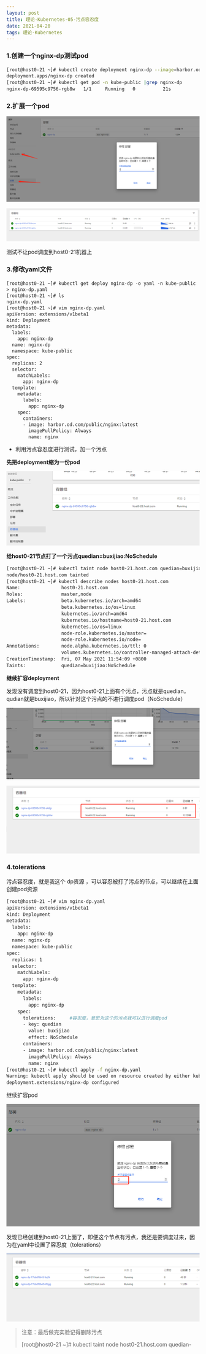 ```yaml
---
layout: post
title: 理论-Kubernetes-05-污点容忍度
date: 2021-04-20
tags: 理论-Kubernetes
---
```


### 1.创建一个nginx-dp测试pod

```sh
[root@host0-21 ~]# kubectl create deployment nginx-dp --image=harbor.od.com/public/nginx:latest -n kube-public 
deployment.apps/nginx-dp created
[root@host0-21 ~]# kubectl get pod -n kube-public |grep nginx-dp
nginx-dp-69595c9756-rgb8w   1/1     Running   0          21s
```

### 2.扩展一个pod

![](/images/posts/Linux-Kubernetes/Prometheus监控/4.png)

![](/images/posts/Linux-Kubernetes/Prometheus监控/5.png)

测试不让pod调度到host0-21机器上

### 3.修改yaml文件

```
[root@host0-21 ~]# kubectl get deploy nginx-dp -o yaml -n kube-public > nginx-dp.yaml
[root@host0-21 ~]# ls
nginx-dp.yaml
[root@host0-21 ~]# vim nginx-dp.yaml 
apiVersion: extensions/v1beta1
kind: Deployment
metadata:
  labels:
    app: nginx-dp
  name: nginx-dp
  namespace: kube-public
spec:
  replicas: 2
  selector:
    matchLabels:
      app: nginx-dp
  template:
    metadata:
      labels:
        app: nginx-dp
    spec:
      containers:
      - image: harbor.od.com/public/nginx:latest
        imagePullPolicy: Always
        name: nginx
```

- 利用污点容忍度进行测试，加一个污点

**先把deployment缩为一份pod**



![](/images/posts/Linux-Kubernetes/Prometheus监控/6.png)

**给host0-21节点打了一个污点quedian=buxijiao:NoSchedule**

```sh
[root@host0-21 ~]# kubectl taint node host0-21.host.com quedian=buxijiao:NoSchedule
node/host0-21.host.com tainted
[root@host0-21 ~]# kubectl describe nodes host0-21.host.com 
Name:               host0-21.host.com
Roles:              master,node
Labels:             beta.kubernetes.io/arch=amd64
                    beta.kubernetes.io/os=linux
                    kubernetes.io/arch=amd64
                    kubernetes.io/hostname=host0-21.host.com
                    kubernetes.io/os=linux
                    node-role.kubernetes.io/master=
                    node-role.kubernetes.io/node=
Annotations:        node.alpha.kubernetes.io/ttl: 0
                    volumes.kubernetes.io/controller-managed-attach-detach: true
CreationTimestamp:  Fri, 07 May 2021 11:54:09 +0800
Taints:             quedian=buxijiao:NoSchedule
```

**继续扩容deployment**

发现没有调度到host0-21，因为host0-21上面有个污点，污点就是quedian，qudian就是buxijiao，所以针对这个污点的不进行调度pod（NoSchedule）

![](/images/posts/Linux-Kubernetes/Prometheus监控/7.png)

![](/images/posts/Linux-Kubernetes/Prometheus监控/8.png)

### 4.tolerations

污点容忍度，就是我这个 dp资源 ，可以容忍被打了污点的节点，可以继续在上面创建pod资源

```sh
[root@host0-21 ~]# vim nginx-dp.yaml
apiVersion: extensions/v1beta1
kind: Deployment
metadata:
  labels:
    app: nginx-dp
  name: nginx-dp
  namespace: kube-public
spec:
  replicas: 1
  selector:
    matchLabels:
      app: nginx-dp
  template:
    metadata:
      labels:
        app: nginx-dp
    spec:
      tolerations:     #容忍度，意思为这个的污点我可以进行调度pod
      - key: quedian
        value: buxijiao
        effect: NoSchedule
      containers:
      - image: harbor.od.com/public/nginx:latest
        imagePullPolicy: Always
        name: nginx
[root@host0-21 ~]# kubectl apply -f nginx-dp.yaml 
Warning: kubectl apply should be used on resource created by either kubectl create --save-config or kubectl apply
deployment.extensions/nginx-dp configured
```

继续扩容pod

![](/images/posts/Linux-Kubernetes/Prometheus监控/9.png)

发现已经创建到host0-21上面了，即便这个节点有污点，我还是要调度过来，因为在yaml中设置了容忍度（tolerations）

![](/images/posts/Linux-Kubernetes/Prometheus监控/10.png)

> 注意：最后做完实验记得删除污点
>
> [root@host0-21 ~]# kubectl taint node host0-21.host.com quedian-